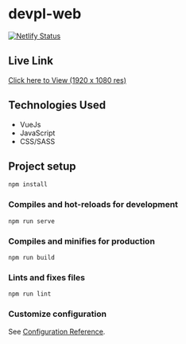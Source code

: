 # devpl-web
[![Netlify Status](https://api.netlify.com/api/v1/badges/8970302a-7ac5-44cb-b2d0-c19637b43d57/deploy-status)](https://app.netlify.com/sites/seth-devpl-web/deploys)

## Live Link
[Click here to View (1920 x 1080 res)](https://seth-devpl-web.netlify.app/)


## Technologies Used
* VueJs
* JavaScript
* CSS/SASS


## Project setup
```
npm install
```

### Compiles and hot-reloads for development
```
npm run serve
```

### Compiles and minifies for production
```
npm run build
```

### Lints and fixes files
```
npm run lint
```

### Customize configuration
See [Configuration Reference](https://cli.vuejs.org/config/).
